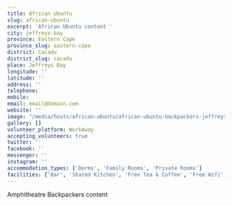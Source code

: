 ```yaml
---
title: African Ubuntu
slug: african-ubuntu
excerpt: 'African Ubuntu content '
city: jeffreys-bay
province: Eastern Cape
province_slug: eastern-cape
district: Cacadu
district_slug: cacadu
place: Jeffreys Bay
longitude: ''
latitude: ''
address: ''
telephone: 
mobile: 
email: email@domain.com
website: ''
image: "/media/hosts/african-ubuntu/african-ubuntu-backpackers-jeffreys-bay.jpg"
gallery: []
volunteer_platform: WorkAway
accepting_volunteers: true
twitter: ''
facebook: ''
messenger: ''
instagram: ''
accommodation_types: ['Dorms', 'Family Rooms', 'Private Rooms']
facilities: ['Bar', 'Shared Kitchen', 'Free Tea & Coffee', 'Free Wifi', 'Free Parking', 'Paid Breakfast', 'Pool Table']
---
```

Amphitheatre Backpackers content